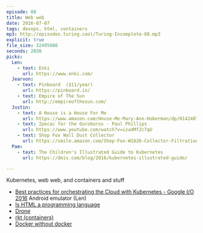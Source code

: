 ```yaml
---
episode: 88
title: Web web
date: 2016-07-07
tags: devops, html, containers
mp3: http://episodes.turing.cool/Turing-Incomplete-88.mp3
explicit: true
file_size: 32495986
seconds: 2030
picks:
  Len:
    - text: Enki
      url: https://www.enki.com/
  Jearvon:
    - text: Pinboard  ($11/year)
      url: https://pinboard.in/
    - text: Empire of The Sun
      url: http://empireofthesun.com/
  Justin:
    - text: A House is a House For Me
      url: https://www.amazon.com/House-Me-Mary-Ann-Hoberman/dp/0142407739
    - text: Ipecac for the Ouroboros - Paul Phillips
      url: https://www.youtube.com/watch?v=iza4Mf2c7qU
    - text: Shop Fox Wall Dust Collector
      url: https://smile.amazon.com/Shop-Fox-W1826-Collector-Filtration/dp/B00AU0FZPA/
  Pam:
    - text: The Children's Illustrated Guide to Kubernetes
      url: https://deis.com/blog/2016/kubernetes-illustrated-guide/

---
```


Kubernetes, web web, and containers and stuff

* [Best practices for orchestrating the Cloud with Kubernetes - Google I/O 2016](https://www.youtube.com/watch?v=21hXNReWsUU)
Android emulator (Len)
* [Is HTML a programming language](https://youtu.be/4A2mWqLUpzw)
* [Drone](https://github.com/drone/drone)
* [rkt (containers)](https://github.com/coreos/rkt)
* [Docker without docker](https://github.com/ChimeraCoder/docker-without-docker)
